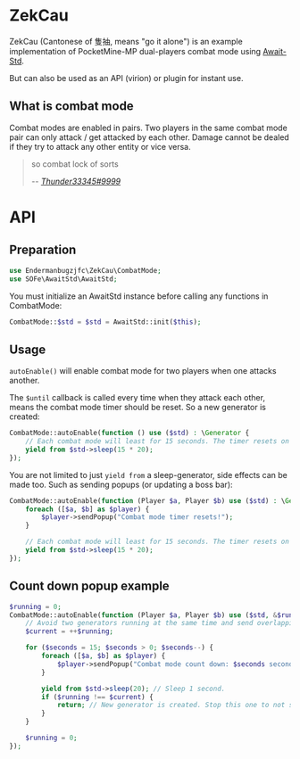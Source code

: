 # ZekCau
ZekCau (Cantonese of 隻抽, means "go it alone") is an example implementation of PocketMine-MP dual-players combat mode using [Await-Std](https://github.com/SOF3/await-std).

But can also be used as an API (virion) or plugin for instant use.

## What is combat mode
Combat modes are enabled in pairs. Two players in the same combat mode pair can only attack / get attacked by each other. Damage cannot be dealed if they try to attack any other entity or vice versa.

> so combat lock of sorts
>
> -- <cite>[Thunder33345#9999](https://discord.com/channels/373199722573201408/430364566027763744/1006997537716183152)</cite>
# API
## Preparation
```php
use Endermanbugzjfc\ZekCau\CombatMode;
use SOFe\AwaitStd\AwaitStd;
```
You must initialize an AwaitStd instance before calling any functions in CombatMode:
```php
CombatMode::$std = $std = AwaitStd::init($this);
```
## Usage
`autoEnable()` will enable combat mode for two players when one attacks another.

The `$until` callback is called every time when they attack each other, means the combat mode timer should be reset. So a new generator is created:
```php
CombatMode::autoEnable(function () use ($std) : \Generator {
	// Each combat mode will least for 15 seconds. The timer resets on damage.
	yield from $std->sleep(15 * 20);
});
```
You are not limited to just `yield from` a sleep-generator, side effects can be made too. Such as sending popups (or updating a boss bar):
```php
CombatMode::autoEnable(function (Player $a, Player $b) use ($std) : \Generator {
	foreach ([$a, $b] as $player) {
		$player->sendPopup("Combat mode timer resets!");
	}

	// Each combat mode will least for 15 seconds. The timer resets on damage.
	yield from $std->sleep(15 * 20);
});		
```
## Count down popup example
```php
$running = 0;
CombatMode::autoEnable(function (Player $a, Player $b) use ($std, &$running) : \Generator {
	// Avoid two generators running at the same time and send overlapping popups.
	$current = ++$running;

	for ($seconds = 15; $seconds > 0; $seconds--) {
		foreach ([$a, $b] as $player) {
			$player->sendPopup("Combat mode count down: $seconds seconds.");
		}

		yield from $std->sleep(20); // Sleep 1 second.
		if ($running !== $current) {
			return; // New generator is created. Stop this one to not send overlapping popups and waste system resources (redundantly yielding from sleep-generator).
		}
	}

	$running = 0;
});
```